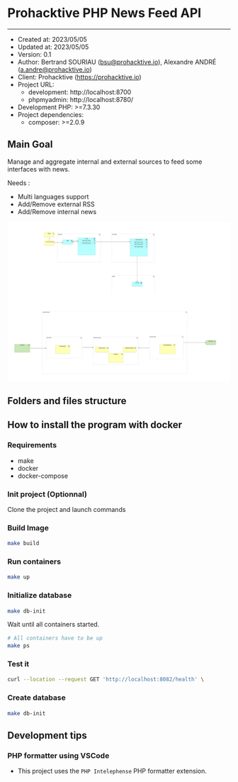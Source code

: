# Prohacktive PHP News Feed API

---

- Created at: 2023/05/05
- Updated at: 2023/05/05
- Version: 0.1
- Author: Bertrand SOURIAU (bsu@prohacktive.io), Alexandre ANDRÉ (a.andre@prohacktive.io)
- Client: Prohacktive (https://prohacktive.io)
- Project URL:
  - development: http://localhost:8700
  - phpmyadmin: http://localhost:8780/
- Development PHP: >=7.3.30
- Project dependencies:
  - composer: >=2.0.9

## Main Goal

Manage and aggregate internal and external sources to feed some interfaces with news.

Needs :

- Multi languages support
- Add/Remove external RSS
- Add/Remove internal news

![macro_arch](docs/news-feed-api-macro.png)

## Folders and files structure

## How to install the program with docker

### Requirements

- make
- docker
- docker-compose

### Init project (Optionnal)

Clone the project and launch commands

### Build Image
  
```bash
make build
```

### Run containers

```bash
make up
```

### Initialize database

```bash
make db-init
```

Wait until all containers started.

```bash
# All containers have to be up
make ps
```

### Test it

```bash
curl --location --request GET 'http://localhost:8082/health' \
```

### Create database

```bash
make db-init
```

## Development tips

### PHP formatter using VSCode

- This project uses the `PHP Intelephense` PHP formatter extension.
